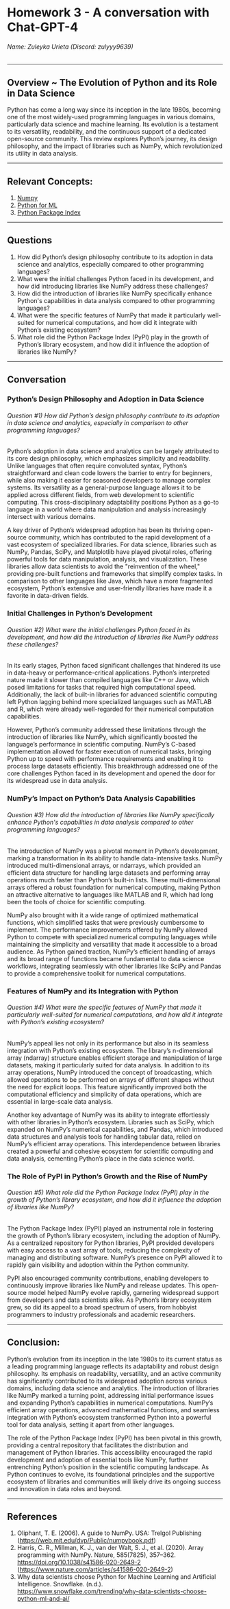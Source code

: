 # Homework 3 - A conversation with Chat-GPT-4
###### Name: Zuleyka Urieta (Discord: zulyyy9639)
*** 
## Overview ~ The Evolution of Python and its Role in Data Science

Python has come a long way since its inception in the late 1980s, becoming one of the most widely-used programming languages in various domains, particularly data science and machine learning. Its evolution is a testament to its versatility, readability, and the continuous support of a dedicated open-source community. This review explores Python’s journey, its design philosophy, and the impact of libraries such as NumPy, which revolutionized its utility in data analysis.

---
## Relevant Concepts: 
1. [Numpy](https://numpy.org/doc/stable/user/whatisnumpy.html)
2. [Python for ML](https://www.turing.com/kb/why-python-is-widely-used-for-machine-learning)
3. [Python Package Index](https://en.wikipedia.org/wiki/Python_Package_Index#:~:text=The%20Python%20Package%20Index%2C%20abbreviated,the%20CRAN%20repository%20for%20R.)

---
## Questions

1) How did Python’s design philosophy contribute to its adoption in data science and analytics, especially compared to other programming languages? <br>
2) What were the initial challenges Python faced in its development, and how did introducing libraries like NumPy address these challenges? <br>
3) How did the introduction of libraries like NumPy specifically enhance Python's capabilities in data analysis compared to other programming languages? <br>
4) What were the specific features of NumPy that made it particularly well-suited for numerical computations, and how did it integrate with Python’s existing ecosystem? <br>
5) What role did the Python Package Index (PyPI) play in the growth of Python’s library ecosystem, and how did it influence the adoption of libraries like NumPy? <br>

---
## Conversation 
### Python’s Design Philosophy and Adoption in Data Science

###### <em> Question #1) How did Python’s design philosophy contribute to its adoption in data science and analytics, especially in comparison to other programming languages? </em>

Python’s adoption in data science and analytics can be largely attributed to its core design philosophy, which emphasizes simplicity and readability. Unlike languages that often require convoluted syntax, Python’s straightforward and clean code lowers the barrier to entry for beginners, while also making it easier for seasoned developers to manage complex systems. Its versatility as a general-purpose language allows it to be applied across different fields, from web development to scientific computing. This cross-disciplinary adaptability positions Python as a go-to language in a world where data manipulation and analysis increasingly intersect with various domains.

A key driver of Python’s widespread adoption has been its thriving open-source community, which has contributed to the rapid development of a vast ecosystem of specialized libraries. For data science, libraries such as NumPy, Pandas, SciPy, and Matplotlib have played pivotal roles, offering powerful tools for data manipulation, analysis, and visualization. These libraries allow data scientists to avoid the "reinvention of the wheel," providing pre-built functions and frameworks that simplify complex tasks. In comparison to other languages like Java, which have a more fragmented ecosystem, Python’s extensive and user-friendly libraries have made it a favorite in data-driven fields.

### Initial Challenges in Python’s Development
###### <em> Question #2) What were the initial challenges Python faced in its development, and how did the introduction of libraries like NumPy address these challenges? </em>

In its early stages, Python faced significant challenges that hindered its use in data-heavy or performance-critical applications. Python’s interpreted nature made it slower than compiled languages like C++ or Java, which posed limitations for tasks that required high computational speed. Additionally, the lack of built-in libraries for advanced scientific computing left Python lagging behind more specialized languages such as MATLAB and R, which were already well-regarded for their numerical computation capabilities.

However, Python’s community addressed these limitations through the introduction of libraries like NumPy, which significantly boosted the language’s performance in scientific computing. NumPy’s C-based implementation allowed for faster execution of numerical tasks, bringing Python up to speed with performance requirements and enabling it to process large datasets efficiently. This breakthrough addressed one of the core challenges Python faced in its development and opened the door for its widespread use in data analysis.

### NumPy’s Impact on Python’s Data Analysis Capabilities
###### <em> Question #3) How did the introduction of libraries like NumPy specifically enhance Python's capabilities in data analysis compared to other programming languages? </em>

The introduction of NumPy was a pivotal moment in Python’s development, marking a transformation in its ability to handle data-intensive tasks. NumPy introduced multi-dimensional arrays, or ndarrays, which provided an efficient data structure for handling large datasets and performing array operations much faster than Python’s built-in lists. These multi-dimensional arrays offered a robust foundation for numerical computing, making Python an attractive alternative to languages like MATLAB and R, which had long been the tools of choice for scientific computing.

NumPy also brought with it a wide range of optimized mathematical functions, which simplified tasks that were previously cumbersome to implement. The performance improvements offered by NumPy allowed Python to compete with specialized numerical computing languages while maintaining the simplicity and versatility that made it accessible to a broad audience. As Python gained traction, NumPy’s efficient handling of arrays and its broad range of functions became fundamental to data science workflows, integrating seamlessly with other libraries like SciPy and Pandas to provide a comprehensive toolkit for numerical computations.

### Features of NumPy and its Integration with Python
###### <em> Question #4) What were the specific features of NumPy that made it particularly well-suited for numerical computations, and how did it integrate with Python’s existing ecosystem? </em>

NumPy’s appeal lies not only in its performance but also in its seamless integration with Python’s existing ecosystem. The library’s n-dimensional array (ndarray) structure enables efficient storage and manipulation of large datasets, making it particularly suited for data analysis. In addition to its array operations, NumPy introduced the concept of broadcasting, which allowed operations to be performed on arrays of different shapes without the need for explicit loops. This feature significantly improved both the computational efficiency and simplicity of data operations, which are essential in large-scale data analysis.

Another key advantage of NumPy was its ability to integrate effortlessly with other libraries in Python’s ecosystem. Libraries such as SciPy, which expanded on NumPy’s numerical capabilities, and Pandas, which introduced data structures and analysis tools for handling tabular data, relied on NumPy’s efficient array operations. This interdependence between libraries created a powerful and cohesive ecosystem for scientific computing and data analysis, cementing Python’s place in the data science world.

### The Role of PyPI in Python’s Growth and the Rise of NumPy
###### <em> Question #5) What role did the Python Package Index (PyPI) play in the growth of Python’s library ecosystem, and how did it influence the adoption of libraries like NumPy? </em>

The Python Package Index (PyPI) played an instrumental role in fostering the growth of Python’s library ecosystem, including the adoption of NumPy. As a centralized repository for Python libraries, PyPI provided developers with easy access to a vast array of tools, reducing the complexity of managing and distributing software. NumPy’s presence on PyPI allowed it to rapidly gain visibility and adoption within the Python community.

PyPI also encouraged community contributions, enabling developers to continuously improve libraries like NumPy and release updates. This open-source model helped NumPy evolve rapidly, garnering widespread support from developers and data scientists alike. As Python’s library ecosystem grew, so did its appeal to a broad spectrum of users, from hobbyist programmers to industry professionals and academic researchers.

---
## Conclusion:
Python’s evolution from its inception in the late 1980s to its current status as a leading programming language reflects its adaptability and robust design philosophy. Its emphasis on readability, versatility, and an active community has significantly contributed to its widespread adoption across various domains, including data science and analytics. The introduction of libraries like NumPy marked a turning point, addressing initial performance issues and expanding Python’s capabilities in numerical computations. NumPy’s efficient array operations, advanced mathematical functions, and seamless integration with Python’s ecosystem transformed Python into a powerful tool for data analysis, setting it apart from other languages.

The role of the Python Package Index (PyPI) has been pivotal in this growth, providing a central repository that facilitates the distribution and management of Python libraries. This accessibility encouraged the rapid development and adoption of essential tools like NumPy, further entrenching Python’s position in the scientific computing landscape. As Python continues to evolve, its foundational principles and the supportive ecosystem of libraries and communities will likely drive its ongoing success and innovation in data roles and beyond.

---
## References
1. Oliphant, T. E. (2006). A guide to NumPy. USA: Trelgol Publishing (https://web.mit.edu/dvp/Public/numpybook.pdf)
2. Harris, C. R., Millman, K. J., van der Walt, S. J., et al. (2020). Array programming with NumPy. Nature, 585(7825), 357–362. https://doi.org/10.1038/s41586-020-2649-2 (https://www.nature.com/articles/s41586-020-2649-2)
3. Why data scientists choose Python for Machine Learning and Artificial Intelligence. Snowflake. (n.d.). https://www.snowflake.com/trending/why-data-scientists-choose-python-ml-and-ai/ 

